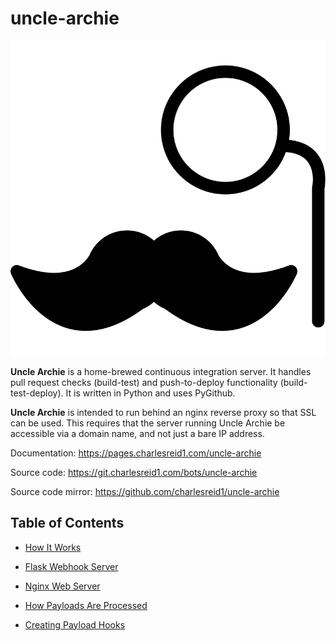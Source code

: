 # uncle-archie

![uncle archie](images/unclearchiebk.svg)

**Uncle Archie** is a home-brewed continuous integration server.
It handles pull request checks (build-test) and push-to-deploy 
functionality (build-test-deploy). It is written in Python
and uses PyGithub.

**Uncle Archie** is intended to run behind an nginx reverse proxy
so that SSL can be used. This requires that the server running 
Uncle Archie be accessible via a domain name, and not just a bare 
IP address.

Documentation: <https://pages.charlesreid1.com/uncle-archie>

Source code: <https://git.charlesreid1.com/bots/uncle-archie>

Source code mirror: <https://github.com/charlesreid1/uncle-archie>

## Table of Contents

* [How It Works](how.md)

* [Flask Webhook Server](flask.md)
    
* [Nginx Web Server](nginx.md)

* [How Payloads Are Processed](payloads.md)

* [Creating Payload Hooks](hooks.md)

